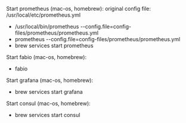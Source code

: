 Start prometheus (mac-os, homebrew):
original config file: /usr/local/etc/prometheus.yml
- /usr/local/bin/prometheus --config.file=config-files/prometheus/prometheus.yml
- prometheus --config.file=config-files/prometheus/prometheus.yml
- brew services start prometheus

Start fabio (mac-os, homebrew):
- fabio

Start grafana (mac-os, homebrew):
- brew services start grafana

Start consul (mac-os, homebrew):
- brew services start consul
